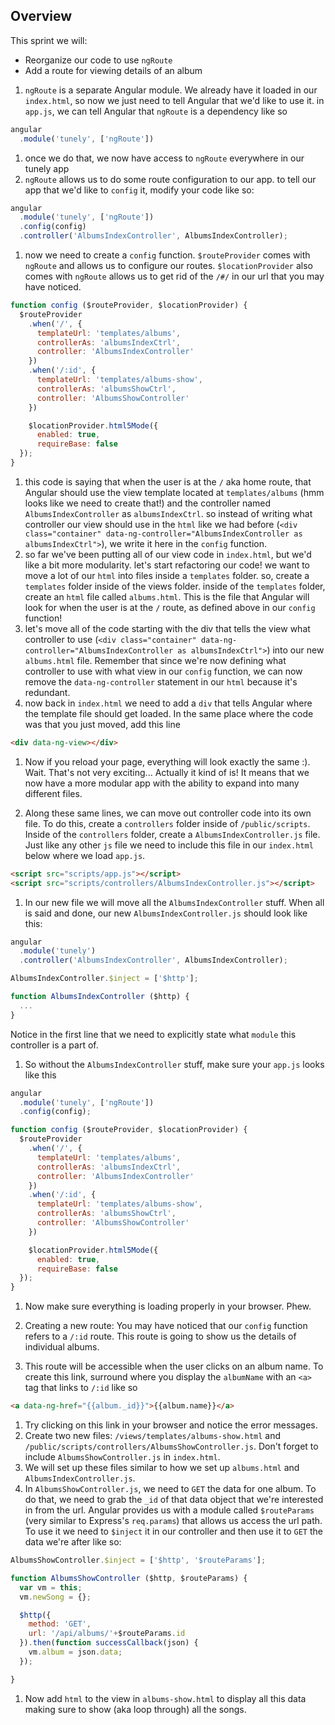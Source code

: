 ## Overview

This sprint we will:
* Reorganize our code to use `ngRoute`
* Add a route for viewing details of an album

1. `ngRoute` is a separate Angular module. We already have it loaded in our `index.html`, so now we just need to tell Angular that we'd like to use it. in `app.js`, we can tell Angular that `ngRoute` is a dependency like so
  ```js
  angular
    .module('tunely', ['ngRoute'])
  ```
1. once we do that, we now have access to `ngRoute` everywhere in our tunely app
1. `ngRoute` allows us to do some route configuration to our app. to tell our app that we'd like to `config` it, modify your code like so:
  ```js
  angular
    .module('tunely', ['ngRoute'])
    .config(config)
    .controller('AlbumsIndexController', AlbumsIndexController);
  ```
1. now we need to create a `config` function. `$routeProvider` comes with `ngRoute` and allows us to configure our routes. `$locationProvider` also comes with `ngRoute` allows us to get rid of the `/#/` in our url that you may have noticed.
  ```js
  function config ($routeProvider, $locationProvider) {
    $routeProvider
      .when('/', {
        templateUrl: 'templates/albums',
        controllerAs: 'albumsIndexCtrl',
        controller: 'AlbumsIndexController'
      })
      .when('/:id', {
        templateUrl: 'templates/albums-show',
        controllerAs: 'albumsShowCtrl',
        controller: 'AlbumsShowController'
      })

      $locationProvider.html5Mode({
        enabled: true,
        requireBase: false
    });
  }
  ```
1. this code is saying that when the user is at the `/` aka home route, that Angular should use the view template located at `templates/albums` (hmm looks like we need to create that!) and the controller named `AlbumsIndexController` as `albumsIndexCtrl`. so instead of writing what controller our view should use in the `html` like we had before (`<div class="container" data-ng-controller="AlbumsIndexController as albumsIndexCtrl">`), we write it here in the `config` function.
1. so far we've been putting all of our view code in `index.html`, but we'd like a bit more modularity. let's start refactoring our code! we want to move a lot of our `html` into files inside a `templates` folder. so, create a `templates` folder inside of the views folder. inside of the `templates` folder, create an `html` file called `albums.html`. This is the file that Angular will look for when the user is at the `/` route, as defined above in our `config` function!
1. let's move all of the code starting with the div that tells the view what controller to use (`<div class="container" data-ng-controller="AlbumsIndexController as albumsIndexCtrl">`) into our new `albums.html` file. Remember that since we're now defining what controller to use with what view in our `config` function, we can now remove the `data-ng-controller` statement in our `html` because it's redundant.
1. now back in `index.html` we need to add a `div` that tells Angular where the template file should get loaded. In the same place where the code was that you just moved, add this line
  ```html
  <div data-ng-view></div>
  ```
1. Now if you reload your page, everything will look exactly the same :). Wait. That's not very exciting... Actually it kind of is! It means that we now have a more modular app with the ability to expand into many different files.



1. Along these same lines, we can move out controller code into its own file. To do this, create a `controllers` folder inside of `/public/scripts`. Inside of the `controllers` folder, create a `AlbumsIndexController.js` file. Just like any other `js` file we need to include this file in our `index.html` below where we load `app.js`.
  ```html
  <script src="scripts/app.js"></script>
  <script src="scripts/controllers/AlbumsIndexController.js"></script>
  ```
1. In our new file we will move all the `AlbumsIndexController` stuff. When all is said and done, our new `AlbumsIndexController.js` should look like this:
  ```js
  angular
    .module('tunely')
    .controller('AlbumsIndexController', AlbumsIndexController);

  AlbumsIndexController.$inject = ['$http'];

  function AlbumsIndexController ($http) {
    ...
  }
  ```
Notice in the first line that we need to explicitly state what `module` this controller is a part of.
1. So without the `AlbumsIndexController` stuff, make sure your `app.js` looks like this
  ```js
  angular
    .module('tunely', ['ngRoute'])
    .config(config);

  function config ($routeProvider, $locationProvider) {
    $routeProvider
      .when('/', {
        templateUrl: 'templates/albums',
        controllerAs: 'albumsIndexCtrl',
        controller: 'AlbumsIndexController'
      })
      .when('/:id', {
        templateUrl: 'templates/albums-show',
        controllerAs: 'albumsShowCtrl',
        controller: 'AlbumsShowController'
      })

      $locationProvider.html5Mode({
        enabled: true,
        requireBase: false
    });
  }
  ```
1. Now make sure everything is loading properly in your browser. Phew.


1. Creating a new route: You may have noticed that our `config` function refers to a `/:id` route. This route is going to show us the details of individual albums.
1. This route will be accessible when the user clicks on an album name. To create this link, surround where you display the `albumName` with an `<a>` tag that links to `/:id` like so
  ```html
  <a data-ng-href="{{album._id}}">{{album.name}}</a>
  ```
1. Try clicking on this link in your browser and notice the error messages.
1. Create two new files: `/views/templates/albums-show.html` and `/public/scripts/controllers/AlbumsShowController.js`. Don't forget to include `AlbumsShowController.js` in `index.html`.
1. We will set up these files similar to how we set up `albums.html` and `AlbumsIndexController.js`.
1. In `AlbumsShowController.js`, we need to `GET` the data for one album. To do that, we need to grab the `_id` of that data object that we're interested in from the url. Angular provides us with a module called `$routeParams` (very similar to Express's `req.params`) that allows us access the url path. To use it we need to `$inject` it in our controller and then use it to `GET` the data we're after like so:
  ```js
  AlbumsShowController.$inject = ['$http', '$routeParams'];

  function AlbumsShowController ($http, $routeParams) {
    var vm = this;
    vm.newSong = {};

    $http({
      method: 'GET',
      url: '/api/albums/'+$routeParams.id
    }).then(function successCallback(json) {
      vm.album = json.data;
    });

  }
  ```
1. Now add `html` to the view in `albums-show.html` to display all this data making sure to show (aka loop through) all the songs.
